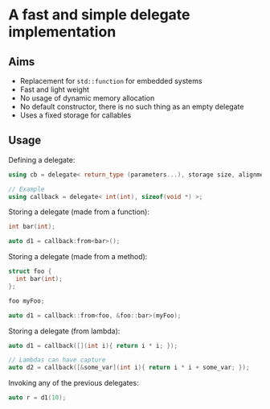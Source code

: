 # A fast and simple delegate implementation

## Aims

* Replacement for `std::function` for embedded systems
* Fast and light weight
* No usage of dynamic memory allocation
* No default constructor, there is no such thing as an empty delegate
* Uses a fixed storage for callables

## Usage

Defining a delegate:
```C++
using cb = delegate< return_type (parameters...), storage size, alignment >;

// Example
using callback = delegate< int(int), sizeof(void *) >;
```

Storing a delegate (made from a function):
```C++
int bar(int);

auto d1 = callback:from<bar>();
```

Storing a delegate (made from a method):
```C++
struct foo {
  int bar(int);
};

foo myFoo;

auto d1 = callback::from<foo, &foo::bar>(myFoo);
```

Storing a delegate (from lambda):
```C++
auto d1 = callback([](int i){ return i * i; });

// Lambdas can have capture
auto d2 = callback([&some_var](int i){ return i * i + some_var; });
```

Invoking any of the previous delegates:
```C++
auto r = d1(10);
```
